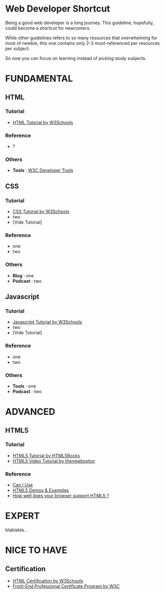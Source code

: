 # Web Developer Shortcut

Being a good web developer is a long journey. This guideline, hopefully, could become a shortcut for newcomers.  

While other guidelines refers to so many resources that overwhelming for most of newbie, this one contains only 2-3 most-referenced per resources per subject.  

So now you can focus on learning instead of picking study subjects.

# FUNDAMENTAL

## HTML

### Tutorial
* [HTML Tutorial by W3Schools](https://www.w3schools.com/html/default.asp)

### Reference
* ?

### Others
* __Tools__ : [W3C Developer Tools](http://w3c.github.io/developers/tools)

## CSS

### Tutorial
* [CSS Tutorial by W3Schools](https://www.w3schools.com/css/default.asp)
* two
* [Vide Tutorial]

### Reference
* one
* two

### Others
* __Blog__ : one
* __Podcast__ : two

## Javascript

### Tutorial
* [Javascript Tutorial by W3Schools](https://www.w3schools.com/js/default.asp)
* two
* [Vide Tutorial]

### Reference
* one
* two

### Others
* __Tools__ : one
* __Podcast__ : two

# ADVANCED

## HTML5

### Tutorial
* [HTML5 Tutorial by HTML5Rocks](https://www.html5rocks.com/en/tutorials/)
* [HTML5 Video Tutorial by thenewboston](https://www.youtube.com/playlist?list=PL081AC329706B2953)

### Reference
* [Can I Use](http://caniuse.com)
* [HTML5 Demos & Examples](https://html5demos.com)
* [How well does your browser support HTML5 ?](http://beta.html5test.com)

# EXPERT

blablabla...

# NICE TO HAVE

## Certification
* [HTML Certification by W3Schools](https://www.w3schools.com/cert/cert_html_new.asp)
* [Front-End Professional Certificate Program by W3C](https://www.edx.org/professional-certificate/front-end-web-developer-9)
